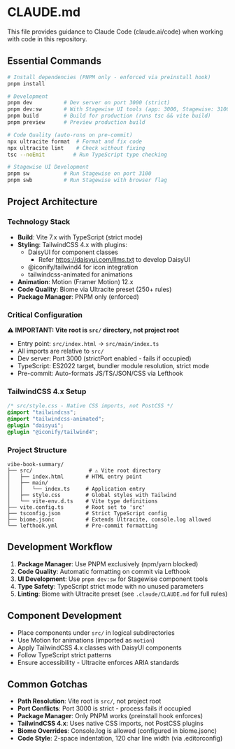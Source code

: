 # CLAUDE.md

This file provides guidance to Claude Code (claude.ai/code) when working with code in this repository.

## Essential Commands

```bash
# Install dependencies (PNPM only - enforced via preinstall hook)
pnpm install

# Development
pnpm dev          # Dev server on port 3000 (strict)
pnpm dev:sw       # With Stagewise UI tools (app: 3000, Stagewise: 3100)
pnpm build        # Build for production (runs tsc && vite build)
pnpm preview      # Preview production build

# Code Quality (auto-runs on pre-commit)
npx ultracite format  # Format and fix code
npx ultracite lint    # Check without fixing
tsc --noEmit         # Run TypeScript type checking

# Stagewise UI Development
pnpm sw           # Run Stagewise on port 3100
pnpm swb          # Run Stagewise with browser flag
```

## Project Architecture

### Technology Stack
- **Build**: Vite 7.x with TypeScript (strict mode)
- **Styling**: TailwindCSS 4.x with plugins:
  - DaisyUI for component classes
    - Refer https://daisyui.com/llms.txt to develop DaisyUI 
  - @iconify/tailwind4 for icon integration
  - tailwindcss-animated for animations
- **Animation**: Motion (Framer Motion) 12.x
- **Code Quality**: Biome via Ultracite preset (250+ rules)
- **Package Manager**: PNPM only (enforced)

### Critical Configuration

**⚠️ IMPORTANT: Vite root is `src/` directory, not project root**
- Entry point: `src/index.html` → `src/main/index.ts`
- All imports are relative to `src/`
- Dev server: Port 3000 (strictPort enabled - fails if occupied)
- TypeScript: ES2022 target, bundler module resolution, strict mode
- Pre-commit: Auto-formats JS/TS/JSON/CSS via Lefthook

### TailwindCSS 4.x Setup
```css
/* src/style.css - Native CSS imports, not PostCSS */
@import "tailwindcss";
@import "tailwindcss-animated";
@plugin "daisyui";
@plugin "@iconify/tailwind4";
```

### Project Structure
```
vibe-book-summary/
├── src/                  # ⚠️ Vite root directory
│   ├── index.html       # HTML entry point
│   ├── main/
│   │   └── index.ts     # Application entry
│   ├── style.css        # Global styles with Tailwind
│   └── vite-env.d.ts    # Vite type definitions
├── vite.config.ts       # Root set to 'src'
├── tsconfig.json        # Strict TypeScript config
├── biome.jsonc          # Extends Ultracite, console.log allowed
└── lefthook.yml         # Pre-commit formatting
```

## Development Workflow

1. **Package Manager**: Use PNPM exclusively (npm/yarn blocked)
2. **Code Quality**: Automatic formatting on commit via Lefthook
3. **UI Development**: Use `pnpm dev:sw` for Stagewise component tools
4. **Type Safety**: TypeScript strict mode with no unused parameters
5. **Linting**: Biome with Ultracite preset (see `.claude/CLAUDE.md` for full rules)

## Component Development

- Place components under `src/` in logical subdirectories
- Use Motion for animations (imported as `motion`)
- Apply TailwindCSS 4.x classes with DaisyUI components
- Follow TypeScript strict patterns
- Ensure accessibility - Ultracite enforces ARIA standards

## Common Gotchas

- **Path Resolution**: Vite root is `src/`, not project root
- **Port Conflicts**: Port 3000 is strict - process fails if occupied
- **Package Manager**: Only PNPM works (preinstall hook enforces)
- **TailwindCSS 4.x**: Uses native CSS imports, not PostCSS plugins
- **Biome Overrides**: Console.log is allowed (configured in biome.jsonc)
- **Code Style**: 2-space indentation, 120 char line width (via .editorconfig)